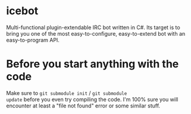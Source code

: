icebot
======

Multi-functional plugin-extendable IRC bot written in C#. Its target is to bring you one of the most easy-to-configure, easy-to-extend bot with an easy-to-program API.


Before you start anything with the code
=======================================

Make sure to <code>git submodule init</code> / <code>git submodule update</code> before you even try compiling the code. I'm 100% sure you will encounter at least a "file not found" error or some similar stuff.


